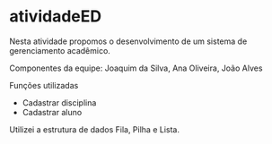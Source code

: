 # atividadeED
Nesta atividade propomos o desenvolvimento de um sistema de gerenciamento acadêmico.

Componentes da equipe: Joaquim da Silva, Ana Oliveira, João Alves

Funções utilizadas
- Cadastrar disciplina
- Cadastrar aluno

Utilizei a estrutura de dados Fila, Pilha e Lista.

